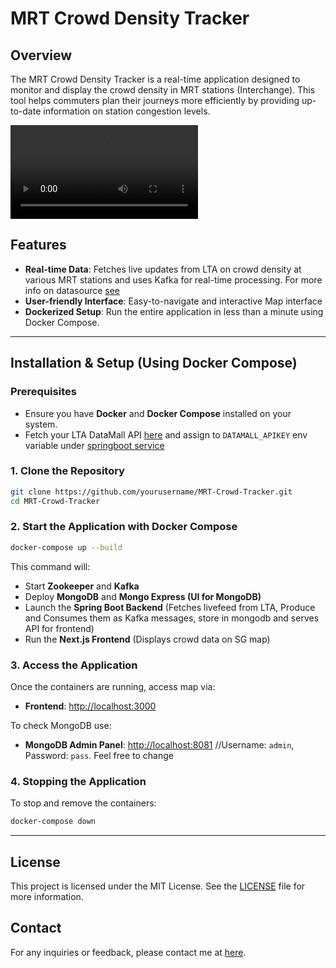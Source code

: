 # MRT Crowd Density Tracker

## Overview
The MRT Crowd Density Tracker is a real-time application designed to monitor and display the crowd density in MRT stations (Interchange). This tool helps commuters plan their journeys more efficiently by providing up-to-date information on station congestion levels.

![Crowd Density Tracker in Action](gif.mov)

## Features
- **Real-time Data**: Fetches live updates from LTA on crowd density at various MRT stations and uses Kafka for real-time processing. For more info on datasource [see](https://datamall.lta.gov.sg/content/datamall/en.html)
- **User-friendly Interface**: Easy-to-navigate and interactive Map interface
- **Dockerized Setup**: Run the entire application in less than a minute using Docker Compose.


---

## Installation & Setup (Using Docker Compose)

### **Prerequisites**
- Ensure you have **Docker** and **Docker Compose** installed on your system.
- Fetch your LTA DataMall API [here](https://datamall.lta.gov.sg/content/datamall/en/request-for-api.html) and assign to `DATAMALL_APIKEY` env variable under [springboot service](docker-compose.yaml)

### **1. Clone the Repository**
```bash
git clone https://github.com/yourusername/MRT-Crowd-Tracker.git
cd MRT-Crowd-Tracker
```

### **2. Start the Application with Docker Compose**
```bash
docker-compose up --build
```
This command will:
- Start **Zookeeper** and **Kafka**
- Deploy **MongoDB** and **Mongo Express (UI for MongoDB)**
- Launch the **Spring Boot Backend** (Fetches livefeed from LTA, Produce and Consumes them as Kafka messages, store in mongodb and serves API for frontend)
- Run the **Next.js Frontend** (Displays crowd data on SG map)

### **3. Access the Application**
Once the containers are running, access map via:
- **Frontend**: [http://localhost:3000](http://localhost:3000)

To check MongoDB use:
- **MongoDB Admin Panel**: [http://localhost:8081](http://localhost:8081) //Username: `admin`, Password: `pass`. Feel free to change

### **4. Stopping the Application**
To stop and remove the containers:
```bash
docker-compose down
```

---

## License
This project is licensed under the MIT License. See the [LICENSE](LICENSE) file for more information.

## Contact
For any inquiries or feedback, please contact me at [here](mailto:raphaelliew1@gmail.com).

